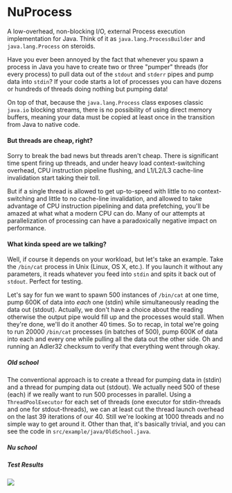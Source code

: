 NuProcess
=========

A low-overhead, non-blocking I/O, external Process execution implementation for Java.  Think of it as ``java.lang.ProcessBuilder``
and ``java.lang.Process`` on steroids.

Have you ever been annoyed by the fact that whenever you spawn a process in Java you have to create two or three "pumper"
threads (for every process) to pull data out of the ``stdout`` and ``stderr`` pipes and pump data into ``stdin``?  If your
code starts a lot of processes you can have dozens or hundreds of threads doing nothing but pumping data!

On top of that, because the ``java.lang.Process`` class exposes classic ``java.io`` blocking streams, there is no possibility
of using direct memory buffers, meaning your data must be copied at least once in the transition from Java to native code.

#### But threads are cheap, right? ####
Sorry to break the bad news but threads aren't cheap.  There is significant time spent firing up threads, and under 
heavy load context-switching overhead, CPU instruction pipeline flushing, and L1/L2/L3 cache-line invalidation start
taking their toll.

But if a single thread is allowed to get up-to-speed with little to no context-switching and little to no cache-line 
invalidation, and allowed to take advantage of CPU instruction pipelining and data prefetching, you'll be amazed at what
what a modern CPU can do.  Many of our attempts at parallelization of processing can have a paradoxically negative
impact on performance.

#### What kinda speed are we talking? ####
Well, if course it depends on your workload, but let's take an example.  Take the ``/bin/cat`` process in Unix (Linux, OS X, etc.).
If you launch it without any parameters, it reads whatever you feed into ``stdin`` and spits it back out of ``stdout``.  Perfect for
testing.

Let's say for fun we want to spawn 500 instances of ``/bin/cat`` at one time, pump 600K of data into *each* one (stdin) 
while simultaneously reading the data out (stdout).  Actually, we don't have a choice about the reading otherwise the
output pipe would fill up and the processes would stall.  When they're done, we'll do it another 40 times.  So to recap,
in total we're going to run 20000 ``/bin/cat`` processes (in batches of 500), pump 600K of data into each and every one 
while pulling all the data out the other side.  Oh and running an Adler32 checksum to verify that everything went through
okay.

##### Old school #####
The conventional approach is to create a thread for pumping data in (stdin) and a thread for pumping data out (stdout).
We actually need 500 of these (each) if we really want to run 500 processes in parallel.  Using a ``ThreadPoolExecutor``
for each set of threads (one executor for stdin-threads and one for stdout-threads), we can at least cut the thread launch
overhead on the last 39 iterations of our 40.  Still we're looking at 1000 threads and no simple way to get around it.
Other than that, it's basically trivial, and you can see the code in ``src/example/java/OldSchool.java``.

##### Nu school #####


##### Test Results #####

![](https://github.com/brettwooldridge/NuProcess/wiki/Benchmark.png)
